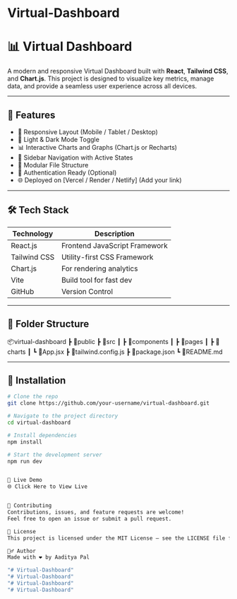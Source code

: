 # Virtual-Dashboard

# 📊 Virtual Dashboard

A modern and responsive Virtual Dashboard built with **React**, **Tailwind CSS**, and **Chart.js**. This project is designed to visualize key metrics, manage data, and provide a seamless user experience across all devices.

---

## 🚀 Features

- 📱 Responsive Layout (Mobile / Tablet / Desktop)
- 🌙 Light & Dark Mode Toggle
- 📊 Interactive Charts and Graphs (Chart.js or Recharts)
- 🧭 Sidebar Navigation with Active States
- 📁 Modular File Structure
- 🔐 Authentication Ready (Optional)
- 🌐 Deployed on [Vercel / Render / Netlify] (Add your link)

---

## 🛠️ Tech Stack

| Technology   | Description                   |
|--------------|-------------------------------|
| React.js     | Frontend JavaScript Framework |
| Tailwind CSS | Utility-first CSS Framework   |
| Chart.js     | For rendering analytics       |
| Vite         | Build tool for fast dev       |
| GitHub       | Version Control               |

---

## 📁 Folder Structure

📦virtual-dashboard
┣ 📂public
┣ 📂src
┃ ┣ 📂components
┃ ┣ 📂pages
┃ ┣ 📂charts
┃ ┗ 📜App.jsx
┣ 📜tailwind.config.js
┣ 📜package.json
┗ 📜README.md



---

## 🔧 Installation

```bash
# Clone the repo
git clone https://github.com/your-username/virtual-dashboard.git

# Navigate to the project directory
cd virtual-dashboard

# Install dependencies
npm install

# Start the development server
npm run dev


🔗 Live Demo
🌐 Click Here to View Live


🤝 Contributing
Contributions, issues, and feature requests are welcome!
Feel free to open an issue or submit a pull request.

📄 License
This project is licensed under the MIT License – see the LICENSE file for details.

🙋‍♂️ Author
Made with ❤️ by Aaditya Pal

"# Virtual-Dashboard" 
"# Virtual-Dashboard" 
"# Virtual-Dashboard" 
"# Virtual-Dashboard" 
